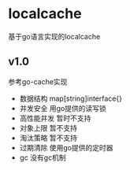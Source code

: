 # localcache
基于go语言实现的localcache

## v1.0
参考go-cache实现
- 数据结构
map[string]interface{}
- 并发安全
用go提供的读写锁
- 高性能并发
暂时不支持
- 对象上限
暂不支持
- 淘汰策略
暂不支持
- 过期清除
使用go提供的定时器
- gc
没有gc机制